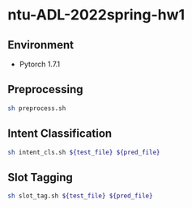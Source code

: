 # ntu-ADL-2022spring-hw1
## Environment
- Pytorch 1.7.1
## Preprocessing
```bash
sh preprocess.sh 
```
## Intent Classification
```bash
sh intent_cls.sh ${test_file} ${pred_file}
```
## Slot Tagging
```bash
sh slot_tag.sh ${test_file} ${pred_file}
```
